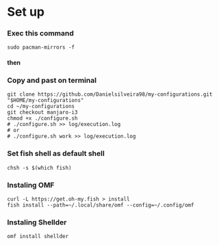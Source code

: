 # Set up

### Exec this command
`sudo pacman-mirrors -f`

#### then

### Copy and past on terminal
```
git clone https://github.com/Danielsilveira98/my-configurations.git "$HOME/my-configurations"
cd ~/my-configurations
git checkout manjaro-i3
chmod +x ./configure.sh
# ./configure.sh >> log/execution.log
# or
# ./configure.sh work >> log/execution.log
```

### Set fish shell as default shell
`chsh -s $(which fish)`

### Instaling OMF
```
curl -L https://get.oh-my.fish > install
fish install --path=~/.local/share/omf --config=~/.config/omf
```

### Instaling Shellder
`omf install shellder`
